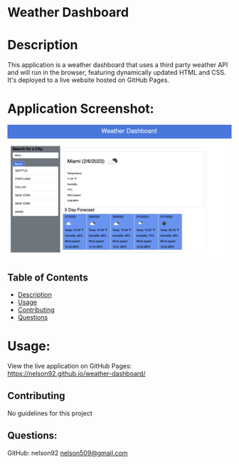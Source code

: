 # Weather Dashboard

# Description
This application is a weather dashboard that uses a third party weather API and will run in the browser, featuring dynamically updated HTML and CSS. It's deployed to a live website hosted on GitHub Pages.


# Application Screenshot: 
![alt text](assets/images/ssweather.png)


## Table of Contents   
* [Description](#description)
* [Usage](#usage)
* [Contributing](#contributing)
* [Questions](#questions)

# Usage:
View the live application on GitHub Pages: https://nelson92.github.io/weather-dashboard/

## Contributing
No guidelines for this project


## Questions:
GitHub: nelson92
nelson509@gmail.com




